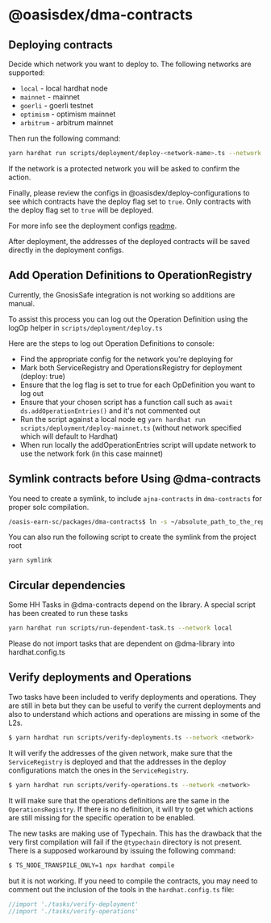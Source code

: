 # @oasisdex/dma-contracts

## Deploying contracts

Decide which network you want to deploy to. The following networks are supported:

- `local` - local hardhat node
- `mainnet` - mainnet
- `goerli` - goerli testnet
- `optimism` - optimism mainnet
- `arbitrum` - arbitrum mainnet

Then run the following command:

```bash
yarn hardhat run scripts/deployment/deploy-<network-name>.ts --network <network-name>
```

If the network is a protected network you will be asked to confirm the action.

Finally, please review the configs in @oasisdex/deploy-configurations to see which contracts have
the deploy flag set to `true`. Only contracts with the deploy flag set to `true` will be deployed.

For more info see the deployment configs [readme](../deploy-configurations/README.md).

After deployment, the addresses of the deployed contracts will be saved directly in the deployment
configs.

## Add Operation Definitions to OperationRegistry

Currently, the GnosisSafe integration is not working so additions are manual.

To assist this process you can log out the Operation Definition using the logOp helper in
`scripts/deployment/deploy.ts`

Here are the steps to log out Operation Definitions to console:

- Find the appropriate config for the network you're deploying for
- Mark both ServiceRegistry and OperationsRegistry for deployment (deploy: true)
- Ensure that the log flag is set to true for each OpDefinition you want to log out
- Ensure that your chosen script has a function call such as `await ds.addOperationEntries()` and
  it's not commented out
- Run the script against a local node eg `yarn hardhat run scripts/deployment/deploy-mainnet.ts`
  (without network specified which will default to Hardhat)
- When run locally the addOperationEntries script will update network to use the network fork (in
  this case mainnet)

## Symlink contracts before Using @dma-contracts

You need to create a symlink, to include `ajna-contracts` in `dma-contracts` for proper solc
compilation.

```bash
/oasis-earn-sc/packages/dma-contracts$ ln -s ~/absolute_path_to_the_repository/oasis-earn-sc/packages/ajna-contracts/contracts/ajna ./contracts/
```

You can also run the following script to create the symlink from the project root

```
yarn symlink
```

## Circular dependencies

Some HH Tasks in @dma-contracts depend on the library. A special script has been created to run
these tasks

```bash
yarn hardhat run scripts/run-dependent-task.ts --network local
```

Please do not import tasks that are dependent on @dma-library into hardhat.config.ts

## Verify deployments and Operations

Two tasks have been included to verify deployments and operations. They are still in beta but they
can be useful to verify the current deployments and also to understand which actions and operations
are missing in some of the L2s.

```bash
$ yarn hardhat run scripts/verify-deployments.ts --network <network>
```

It will verify the addresses of the given network, make sure that the `ServiceRegistry` is deployed
and that the addresses in the deploy configurations match the ones in the `ServiceRegistry`.

```bash
$ yarn hardhat run scripts/verify-operations.ts --network <network>
```

It will make sure that the operations definitions are the same in the `OperationsRegistry`. If there
is no definition, it will try to get which actions are still missing for the specific operation to
be enabled.

The new tasks are making use of Typechain. This has the drawback that the very first compilation
will fail if the `@typechain` directory is not present. There is a supposed workaround by issuing
the following command:

```bash
$ TS_NODE_TRANSPILE_ONLY=1 npx hardhat compile
```

but it is not working. If you need to compile the contracts, you may need to comment out the
inclusion of the tools in the `hardhat.config.ts` file:

```typescript
//import './tasks/verify-deployment'
//import './tasks/verify-operations'
```
